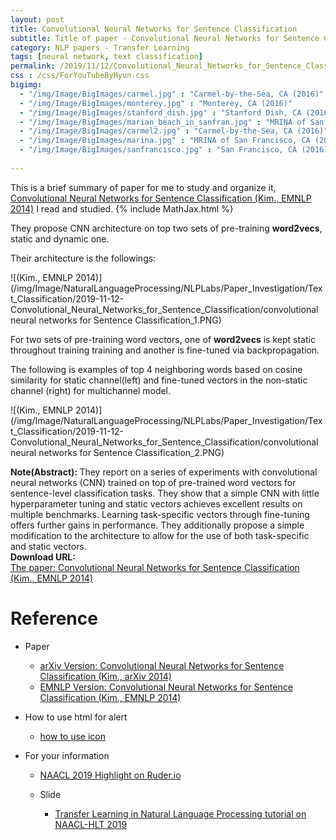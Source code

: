 ```yaml
---
layout: post
title: Convolutional Neural Networks for Sentence Classification
subtitle: Title of paper - Convolutional Neural Networks for Sentence Classification
category: NLP papers - Transfer Learning
tags: [neural network, text classification]
permalink: /2019/11/12/Convolutional_Neural_Networks_for_Sentence_Classification/
css : /css/ForYouTubeByHyun.css
bigimg: 
  - "/img/Image/BigImages/carmel.jpg" : "Carmel-by-the-Sea, CA (2016)"
  - "/img/Image/BigImages/monterey.jpg" : "Monterey, CA (2016)"
  - "/img/Image/BigImages/stanford_dish.jpg" : "Stanford Dish, CA (2016)"
  - "/img/Image/BigImages/marian_beach_in_sanfran.jpg" : "MRINA of San Francisco, CA (2016)"
  - "/img/Image/BigImages/carmel2.jpg" : "Carmel-by-the-Sea, CA (2016)"
  - "/img/Image/BigImages/marina.jpg" : "MRINA of San Francisco, CA (2016)"
  - "/img/Image/BigImages/sanfrancisco.jpg" : "San Francisco, CA (2016)"
  
---
```


This is a brief summary of paper for me to study and organize it, [Convolutional Neural Networks for Sentence Classification (Kim., EMNLP 2014)](https://www.aclweb.org/anthology/D14-1181/) I read and studied. 
{% include MathJax.html %}

They propose CNN architecture on top two sets of pre-training **word2vecs**, static and dynamic one.  

Their architecture is the followings: 

![(Kim., EMNLP 2014)](/img/Image/NaturalLanguageProcessing/NLPLabs/Paper_Investigation/Text_Classification/2019-11-12-Convolutional_Neural_Networks_for_Sentence_Classification/convolutional neural networks for Sentence Classification_1.PNG)

For two sets of pre-training word vectors, one of **word2vecs** is kept static throughout training training and another is fine-tuned via backpropagation. 

The following is examples of top 4 neighboring words based on cosine similarity for static channel(left) and fine-tuned vectors in the non-static channel (right) for multichannel model.

![(Kim., EMNLP 2014)](/img/Image/NaturalLanguageProcessing/NLPLabs/Paper_Investigation/Text_Classification/2019-11-12-Convolutional_Neural_Networks_for_Sentence_Classification/convolutional neural networks for Sentence Classification_2.PNG)

<div class="alert alert-info" role="alert"><i class="fa fa-info-circle"></i> <b>Note(Abstract): </b>
They report on a series of experiments with convolutional neural networks (CNN) trained on top of pre-trained word vectors for sentence-level classification tasks. They show that a simple CNN with little hyperparameter tuning and static vectors achieves excellent results on multiple benchmarks. Learning task-specific vectors through fine-tuning offers further gains in performance. They additionally propose a simple modification to the architecture to allow for the use of both task-specific and static vectors.
</div>
    
<div class="alert alert-success" role="alert"><i class="fa fa-paperclip fa-lg"></i> <b>Download URL: </b><br>
  <a href="https://www.aclweb.org/anthology/D14-1181/">The paper: Convolutional Neural Networks for Sentence Classification (Kim., EMNLP 2014)</a>
</div>

# Reference 

- Paper 
  - [arXiv Version: Convolutional Neural Networks for Sentence Classification (Kim., arXiv 2014)](https://arxiv.org/abs/1408.5882)
  - [EMNLP Version: Convolutional Neural Networks for Sentence Classification (Kim., EMNLP 2014)](https://www.aclweb.org/anthology/D14-1181/)
  
- How to use html for alert
  - [how to use icon](http://idratherbewriting.com/documentation-theme-jekyll/mydoc_icons.html)
    
- For your information
  - [NAACL 2019 Highlight on Ruder.io](http://ruder.io/naacl2019/)
  
  - Slide 
    - [Transfer Learning in Natural Language Processing tutorial on NAACL-HLT 2019](https://docs.google.com/presentation/d/1fIhGikFPnb7G5kr58OvYC3GN4io7MznnM0aAgadvJfc/edit#slide=id.g5888218f39_177_4)
































